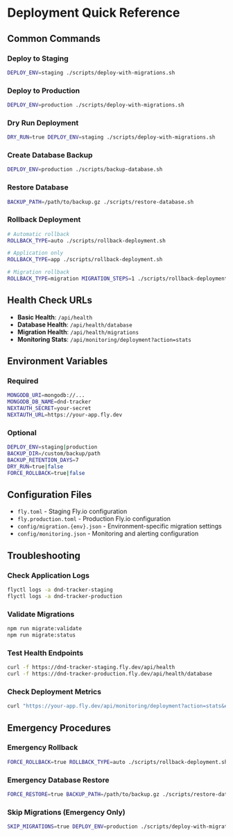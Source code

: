 # Deployment Quick Reference

## Common Commands

### Deploy to Staging
```bash
DEPLOY_ENV=staging ./scripts/deploy-with-migrations.sh
```

### Deploy to Production
```bash
DEPLOY_ENV=production ./scripts/deploy-with-migrations.sh
```

### Dry Run Deployment
```bash
DRY_RUN=true DEPLOY_ENV=staging ./scripts/deploy-with-migrations.sh
```

### Create Database Backup
```bash
DEPLOY_ENV=production ./scripts/backup-database.sh
```

### Restore Database
```bash
BACKUP_PATH=/path/to/backup.gz ./scripts/restore-database.sh
```

### Rollback Deployment
```bash
# Automatic rollback
ROLLBACK_TYPE=auto ./scripts/rollback-deployment.sh

# Application only
ROLLBACK_TYPE=app ./scripts/rollback-deployment.sh

# Migration rollback
ROLLBACK_TYPE=migration MIGRATION_STEPS=1 ./scripts/rollback-deployment.sh
```

## Health Check URLs

- **Basic Health**: `/api/health`
- **Database Health**: `/api/health/database`
- **Migration Health**: `/api/health/migrations`
- **Monitoring Stats**: `/api/monitoring/deployment?action=stats`

## Environment Variables

### Required
```bash
MONGODB_URI=mongodb://...
MONGODB_DB_NAME=dnd-tracker
NEXTAUTH_SECRET=your-secret
NEXTAUTH_URL=https://your-app.fly.dev
```

### Optional
```bash
DEPLOY_ENV=staging|production
BACKUP_DIR=/custom/backup/path
BACKUP_RETENTION_DAYS=7
DRY_RUN=true|false
FORCE_ROLLBACK=true|false
```

## Configuration Files

- `fly.toml` - Staging Fly.io configuration
- `fly.production.toml` - Production Fly.io configuration
- `config/migration.{env}.json` - Environment-specific migration settings
- `config/monitoring.json` - Monitoring and alerting configuration

## Troubleshooting

### Check Application Logs
```bash
flyctl logs -a dnd-tracker-staging
flyctl logs -a dnd-tracker-production
```

### Validate Migrations
```bash
npm run migrate:validate
npm run migrate:status
```

### Test Health Endpoints
```bash
curl -f https://dnd-tracker-staging.fly.dev/api/health
curl -f https://dnd-tracker-production.fly.dev/api/health/database
```

### Check Deployment Metrics
```bash
curl "https://your-app.fly.dev/api/monitoring/deployment?action=stats&environment=production"
```

## Emergency Procedures

### Emergency Rollback
```bash
FORCE_ROLLBACK=true ROLLBACK_TYPE=auto ./scripts/rollback-deployment.sh
```

### Emergency Database Restore
```bash
FORCE_RESTORE=true BACKUP_PATH=/path/to/backup.gz ./scripts/restore-database.sh
```

### Skip Migrations (Emergency Only)
```bash
SKIP_MIGRATIONS=true DEPLOY_ENV=production ./scripts/deploy-with-migrations.sh
```